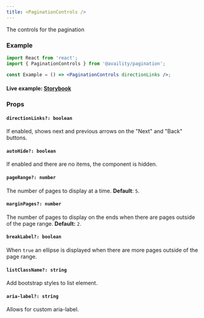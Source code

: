 ```yaml
---
title: <PaginationControls />
---
```


The controls for the pagination

### Example

```jsx
import React from 'react';
import { PaginationControls } from '@availity/pagination';

const Example = () => <PaginationControls directionLinks />;
```

#### Live example: <a href="https://availity.github.io/availity-react/storybook/?path=/story/components-pagination--controls"> Storybook</a>

### Props

#### `directionLinks?: boolean`

If enabled, shows next and previous arrows on the "Next" and "Back" buttons.

#### `autoHide?: boolean`

If enabled and there are no items, the component is hidden.

#### `pageRange?: number`

The number of pages to display at a time. **Default**: `5`.

#### `marginPages?: number`

The number of pages to display on the ends when there are pages outside of the page range. **Default:** `2`.

#### `breakLabel?: boolean`

When `true` an ellipse is displayed when there are more pages outside of the page range.

#### `listClassName?: string`

Add bootstrap styles to list element.

#### `aria-label?: string`

Allows for custom aria-label.

